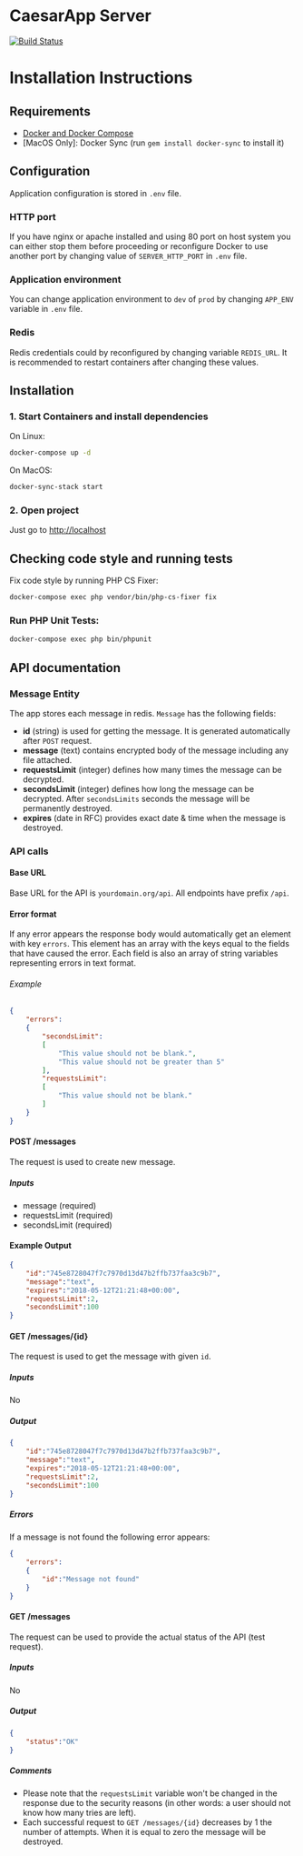 CaesarApp Server
==========

[![Build Status](https://travis-ci.org/4xxi/caesarapp-server.svg?branch=master)](https://travis-ci.org/4xxi/caesarapp-server)

Installation Instructions
==========

## Requirements

* [Docker and Docker Compose](https://docs.docker.com/engine/installation)
* [MacOS Only]: Docker Sync (run `gem install docker-sync` to install it)

## Configuration

Application configuration is stored in `.env` file.

### HTTP port
If you have nginx or apache installed and using 80 port on host system you can either stop them before proceeding or
reconfigure Docker to use another port by changing value of `SERVER_HTTP_PORT` in `.env` file.

### Application environment
You can change application environment to `dev` of `prod` by changing `APP_ENV` variable in `.env` file.

### Redis
Redis credentials could by reconfigured by changing variable `REDIS_URL`. It is
recommended to restart containers after changing these values.

## Installation

### 1. Start Containers and install dependencies
On Linux:
```bash
docker-compose up -d
```
On MacOS:
```bash
docker-sync-stack start
```
### 2. Open project
Just go to [http://localhost](http://localhost)

## Checking code style and running tests
Fix code style by running PHP CS Fixer:
```bash
docker-compose exec php vendor/bin/php-cs-fixer fix
```

### Run PHP Unit Tests:
```bash
docker-compose exec php bin/phpunit
```

## API documentation

### Message Entity

The app stores each message in redis. `Message` has the following fields:

* **id** (string) is used for getting the message. It is generated automatically after `POST` request.
* **message** (text) contains encrypted body of the message including any file attached.
* **requestsLimit** (integer) defines how many times the message can be decrypted.
* **secondsLimit** (integer) defines how long the message can be decrypted. After `secondsLimits` seconds the message will be permanently destroyed.
* **expires** (date in RFC) provides exact date & time when the message is destroyed.

### API calls

#### Base URL

Base URL for the API is `yourdomain.org/api`. All endpoints have prefix `/api`.

#### Error format

If any error appears the response body would automatically get an element with key `errors`. This element has an array with the keys equal to the fields that have caused the error. Each field is also an array of string variables representing errors in text format.

###### Example

```json
{
    "errors":
    {
        "secondsLimit":
        [
            "This value should not be blank.",
            "This value should not be greater than 5"
        ],
        "requestsLimit":
        [
            "This value should not be blank."
        ]
    }
}
```

#### POST /messages

The request is used to create new message.

##### Inputs

* message (required)
* requestsLimit (required)
* secondsLimit (required)

#### Example Output

```json
{
    "id":"745e8728047f7c7970d13d47b2ffb737faa3c9b7",
    "message":"text",
    "expires":"2018-05-12T21:21:48+00:00",
    "requestsLimit":2,
    "secondsLimit":100
}
```

#### GET /messages/{id}

The request is used to get the message with given `id`.

##### Inputs

No

##### Output
```json
{
    "id":"745e8728047f7c7970d13d47b2ffb737faa3c9b7",
    "message":"text",
    "expires":"2018-05-12T21:21:48+00:00",
    "requestsLimit":2,
    "secondsLimit":100
}
```

##### Errors

If a message is not found the following error appears:

```json
{
    "errors":
    {
        "id":"Message not found"
    }
}
```

#### GET /messages

The request can be used to provide the actual status of the API (test request).

##### Inputs

No

##### Output
```json
{
    "status":"OK"
}
```

##### Comments

* Please note that the `requestsLimit` variable won't be changed in the response due to the security reasons (in other words: a user should not know how many tries are left).
* Each successful request to `GET /messages/{id}` decreases by 1 the number of attempts. When it is equal to zero the message will be destroyed.
